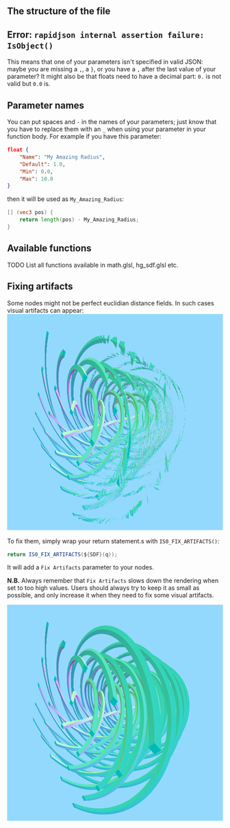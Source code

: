 ## The structure of the file


## Error: `rapidjson internal assertion failure: IsObject()`

This means that one of your parameters isn't specified in valid JSON: maybe you are missing a `,`, a `}`, or you have a `,` after the last value of your parameter? It might also be that floats need to have a decimal part: `0.` is not valid but `0.0` is.

## Parameter names

You can put spaces and `-` in the names of your parameters; just know that you have to replace them with an `_` when using your parameter in your function body. For example if you have this parameter:
```json
float {
    "Name": "My Amazing Radius",
    "Default": 1.0,
    "Min": 0.0,
    "Max": 10.0
}
```

then it will be used as `My_Amazing_Radius`:
```glsl
[] (vec3 pos) {
    return length(pos) - My_Amazing_Radius;
}
```

## Available functions 
 
TODO List all functions available in math.glsl, hg_sdf.glsl etc. 

## Fixing artifacts

Some nodes might not be perfect euclidian distance fields. In such cases visual artifacts can appear:
![Visual artifacts due to approximate distance fields](./with_artifacts.png)

To fix them, simply wrap your return statement.s with `IS0_FIX_ARTIFACTS()`:
```glsl
return IS0_FIX_ARTIFACTS(${SDF}(q)); 
```

It will add a `Fix Artifacts` parameter to your nodes.

**N.B.** Always remember that `Fix Artifacts` slows down the rendering when set to too high values. Users should always try to keep it as small as possible, and only increase it when they need to fix some visual artifacts.

![Fixed visual artifacts](./without_artifacts.png)